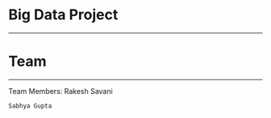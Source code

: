 # Big Data Project
-----------------------------------------------------------------------------------------------------------------------
# Team
-----------------------------------------------------------------------------------------------------------------------
  Team Members:
    Rakesh Savani
    
    Sabhya Gupta
